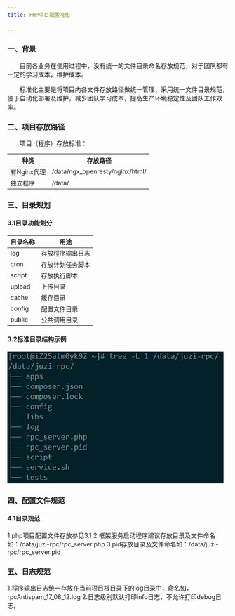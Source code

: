 ```yaml
---
title: PHP项目配置准化

---
```


### **一、背景**

　　目前各业务在使用过程中，没有统一的文件目录命名存放规范，对于团队都有一定的学习成本，维护成本。

　　标准化主要是将项目内各文件存放路径做统一管理，采用统一文件目录规范，便于自动化部署及维护，减少团队学习成本，提高生产环境稳定性及团队工作效率。
  
### **二、项目存放路径**
  
　　项目（程序）存放标准：
  
| 种类        | 存放路径                       |
| ----------- | ------------------------------ |
| 有Nginx代理 | /data/ngx_openresty/nginx/html/ |
| 独立程序    | /data/                         |

### **三、目录规划**

#### **3.1目录功能划分**

| 目录名称 | 用途             |
| -------- | ---------------- |
| log      | 存放程序输出日志 |
| cron     | 存放计划任务脚本 |
| script   | 存放执行脚本     |
| upload   | 上传目录         |
| cache    | 缓存目录         |
| config   | 配置文件目录     |
| public   | 公共调用目录     |

#### **3.2标准目录结构示例**

![enter description here][1]


  [1]: /attachment/images/spd/php-dir.png
  
### **四、配置文件规范**

#### **4.1目录规范**

1.php项目配置文件存放参见3.1
2.框架服务启动程序建议存放目录及文件命名如：/data/juzi-rpc/rpc_server.php
3.pid存放目录及文件命名如：/data/juzi-rpc/rpc_server.pid

### **五、日志规范**
1.程序输出日志统一存放在当前项目根目录下的log目录中，命名如，rpcAntispam_17_08_12.log
2.日志级别默认打印info日志，不允许打印debug日志。
